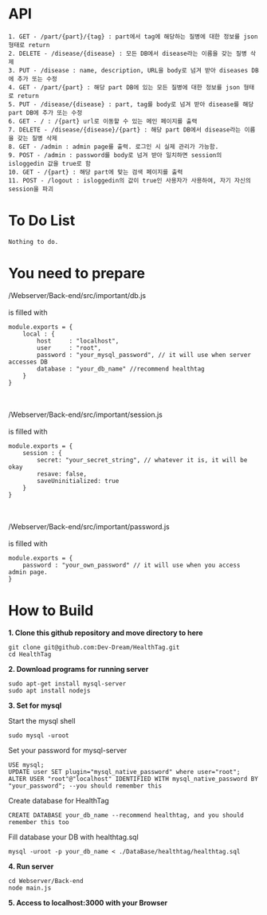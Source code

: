 <h1>API</h1>

```
1. GET - /part/{part}/{tag} : part에서 tag에 해당하는 질병에 대한 정보를 json 형태로 return
2. DELETE - /disease/{disease} : 모든 DB에서 disease라는 이름을 갖는 질병 삭제
3. PUT - /disease : name, description, URL을 body로 넘겨 받아 diseases DB에 추가 또는 수정
4. GET - /part/{part} : 해당 part DB에 있는 모든 질병에 대한 정보를 json 형태로 return
5. PUT - /disease/{disease} : part, tag를 body로 넘겨 받아 disease를 해당 part DB에 추가 또는 수정
6. GET - / : /{part} url로 이동할 수 있는 메인 페이지를 출력
7. DELETE - /disease/{disease}/{part} : 해당 part DB에서 disease라는 이름을 갖는 질병 삭제
8. GET - /admin : admin page를 출력. 로그인 시 실제 관리가 가능함.
9. POST - /admin : password를 body로 넘겨 받아 일치하면 session의 isloggedin 값을 true로 함
10. GET - /{part} : 해당 part에 맞는 검색 페이지를 출력
11. POST - /logout : isloggedin의 값이 true인 사용자가 사용하여, 자기 자신의 session을 파괴
```

<h1>To Do List</h1>

```
Nothing to do.
```

<h1>You need to prepare</h1>

/Webserver/Back-end/src/important/db.js <br /> <br />
is filled with
```
module.exports = {
    local : {
        host     : "localhost",
        user     : "root",
        password : "your_mysql_password", // it will use when server accesses DB
        database : "your_db_name" //recommend healthtag
    }
}
```
<br /> <br />
/Webserver/Back-end/src/important/session.js <br /> <br />
is filled with
```
module.exports = {
    session : {
        secret: "your_secret_string", // whatever it is, it will be okay
        resave: false,
        saveUninitialized: true
    }
}
```
<br /> <br />
/Webserver/Back-end/src/important/password.js <br /> <br />
is filled with
```
module.exports = {
    password : "your_own_password" // it will use when you access admin page.
}
```
<h1>How to Build</h1>

<strong>1. Clone this github repository and move directory to here</strong>
```
git clone git@github.com:Dev-Dream/HealthTag.git
cd HealthTag
```

<strong>2. Download programs for running server</strong>
```
sudo apt-get install mysql-server
sudo apt install nodejs
```

<strong>3. Set for mysql</strong>

Start the mysql shell
```
sudo mysql -uroot
```

Set your password for mysql-server
```
USE mysql;
UPDATE user SET plugin="mysql_native_password" where user="root";
ALTER USER "root"@"localhost" IDENTIFIED WITH mysql_native_password BY "your_password"; --you should remember this
```

Create database for HealthTag
```
CREATE DATABASE your_db_name --recommend healthtag, and you should remember this too
```

Fill database your DB with healthtag.sql
```
mysql -uroot -p your_db_name < ./DataBase/healthtag/healthtag.sql
```

<strong>4. Run server</strong>
```
cd Webserver/Back-end
node main.js
```

<strong>5. Access to localhost:3000 with your Browser</strong>